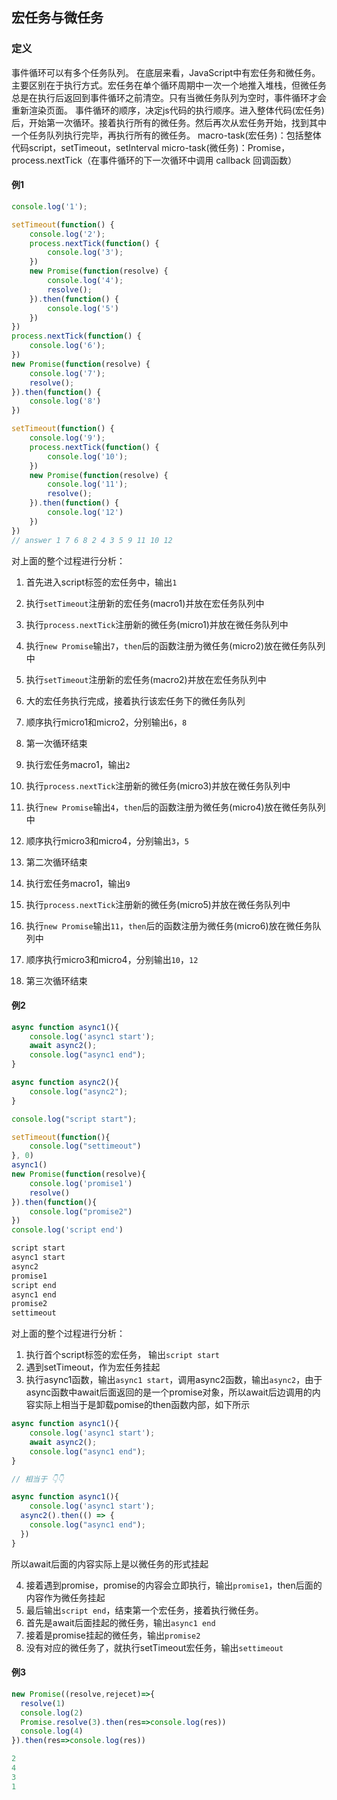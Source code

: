 <!-- 宏任务与微任务.md -->
## 宏任务与微任务
### 定义
事件循环可以有多个任务队列。
在底层来看，JavaScript中有宏任务和微任务。
主要区别在于执行方式。宏任务在单个循环周期中一次一个地推入堆栈，但微任务总是在执行后返回到事件循环之前清空。只有当微任务队列为空时，事件循环才会重新渲染页面。
事件循环的顺序，决定js代码的执行顺序。进入整体代码(宏任务)后，开始第一次循环。接着执行所有的微任务。然后再次从宏任务开始，找到其中一个任务队列执行完毕，再执行所有的微任务。
macro-task(宏任务)：包括整体代码script，setTimeout，setInterval
micro-task(微任务)：Promise，process.nextTick（在事件循环的下一次循环中调用 callback 回调函数）

#### 例1
```js
console.log('1');

setTimeout(function() {
    console.log('2');
    process.nextTick(function() {
        console.log('3');
    })
    new Promise(function(resolve) {
        console.log('4');
        resolve();
    }).then(function() {
        console.log('5')
    })
})
process.nextTick(function() {
    console.log('6');
})
new Promise(function(resolve) {
    console.log('7');
    resolve();
}).then(function() {
    console.log('8')
})

setTimeout(function() {
    console.log('9');
    process.nextTick(function() {
        console.log('10');
    })
    new Promise(function(resolve) {
        console.log('11');
        resolve();
    }).then(function() {
        console.log('12')
    })
})
// answer 1 7 6 8 2 4 3 5 9 11 10 12
```
对上面的整个过程进行分析：

1. 首先进入script标签的宏任务中，输出```1```
2. 执行```setTimeout```注册新的宏任务(macro1)并放在宏任务队列中
3. 执行```process.nextTick```注册新的微任务(micro1)并放在微任务队列中
4. 执行```new Promise```输出```7```，```then```后的函数注册为微任务(micro2)放在微任务队列中
5. 执行```setTimeout```注册新的宏任务(macro2)并放在宏任务队列中
6. 大的宏任务执行完成，接着执行该宏任务下的微任务队列
7. 顺序执行micro1和micro2，分别输出```6```，```8```
8. 第一次循环结束

1. 执行宏任务macro1，输出```2```
2. 执行```process.nextTick```注册新的微任务(micro3)并放在微任务队列中
3. 执行```new Promise```输出```4```，```then```后的函数注册为微任务(micro4)放在微任务队列中
4. 顺序执行micro3和micro4，分别输出```3```，```5```
5. 第二次循环结束

1. 执行宏任务macro1，输出```9```
2. 执行```process.nextTick```注册新的微任务(micro5)并放在微任务队列中
3. 执行```new Promise```输出```11```，```then```后的函数注册为微任务(micro6)放在微任务队列中
4. 顺序执行micro3和micro4，分别输出```10```，```12```
5. 第三次循环结束


#### 例2
```js
async function async1(){
	console.log('async1 start');
	await async2();
	console.log("async1 end");
}

async function async2(){
	console.log("async2");
}

console.log("script start");

setTimeout(function(){
	console.log("settimeout")
}, 0)
async1()
new Promise(function(resolve){
	console.log('promise1')
	resolve()
}).then(function(){
	console.log("promise2")
})
console.log('script end')
```

```js
script start
async1 start
async2
promise1
script end
async1 end
promise2
settimeout
```

对上面的整个过程进行分析：

1. 执行首个script标签的宏任务， 输出```script start```
2. 遇到setTimeout，作为宏任务挂起
3. 执行async1函数，输出```async1 start```，调用async2函数，输出```async2```，由于async函数中await后面返回的是一个promise对象，所以await后边调用的内容实际上相当于是卸载pomise的then函数内部，如下所示

```js
async function async1(){
	console.log('async1 start');
	await async2();
	console.log("async1 end");
}

// 相当于 👇👇

async function async1(){
	console.log('async1 start');
  async2().then(() => {
    console.log("async1 end");
  })
}
```

所以await后面的内容实际上是以微任务的形式挂起

4. 接着遇到promise，promise的内容会立即执行，输出```promise1```，then后面的内容作为微任务挂起
5. 最后输出```script end```，结束第一个宏任务，接着执行微任务。
6. 首先是await后面挂起的微任务，输出```async1 end```
7. 接着是promise挂起的微任务，输出```promise2```
8. 没有对应的微任务了，就执行setTimeout宏任务，输出```settimeout```


#### 例3
```js
new Promise((resolve,rejecet)=>{
  resolve(1)
  console.log(2)
  Promise.resolve(3).then(res=>console.log(res))
  console.log(4)
}).then(res=>console.log(res))
```
```js
2
4
3
1
```